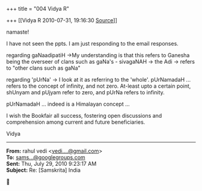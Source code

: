 +++
title = "004 Vidya R"

+++
[[Vidya R	2010-07-31, 19:16:30 [Source](https://groups.google.com/g/samskrita/c/zZIFGW31gKI)]]



namaste!

  

I have not seen the ppts. I am just responding to the email responses.

  

regarding gaNaadipatiH ->My understanding is that this refers to Ganesha being the overseer of clans such as gaNa's - sivagaNAH -> the Adi -> refers to "other clans such as gaNa"

  

regarding 'pUrNa' -> I look at it as referring to the 'whole'.
pUrNamadaH ... refers to the concept of infinity, and not zero.
At-least upto a certain point, shUnyam and pUjyam refer to zero, and pUrNa refers to infinity.

  

pUrNamadaH ... indeed is a Himalayan concept ...

  

I wish the Bookfair all success, fostering open discussions and comprehension among current and future beneficiaries.

  

Vidya

  

  

------------------------------------------------------------------------

**From:** rahul vedi \<[vedi....@gmail.com]()\>  
**To:** [sams...@googlegroups.com]()  
**Sent:** Thu, July 29, 2010 9:23:17 AM  
**Subject:** Re: \[Samskrita\] India  



